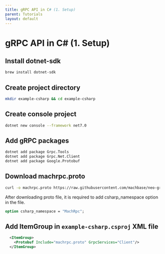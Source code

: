 ```yaml
---
title: gRPC API in C# (1. Setup)
parent: Tutorials
layout: default
---
```


# gRPC API in C# (1. Setup)

## Install dotnet-sdk

```sh
brew install dotnet-sdk
```

## Create project directory

```sh
mkdir example-csharp && cd example-csharp
```

## Create console project

```sh
dotnet new console --framework net7.0
```

## Add gRPC packages

```sh
dotnet add package Grpc.Tools
dotnet add package Grpc.Net.Client
dotnet add package Google.Protobuf
```

## Download machrpc.proto

```sh
curl -o machrpc.proto https://raw.githubusercontent.com/machbase/neo-grpc/main/proto/machrpc.proto
```

After downloading proto file, it is required to add csharp_namespace option in the file.

```proto
option csharp_namespace = "MachRpc";
```

## Add ItemGroup in `example-csharp.csproj` XML file

```xml
  <ItemGroup>
    <Protobuf Include="machrpc.proto" GrpcServices="Client"/>
  </ItemGroup>
```

